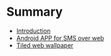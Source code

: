 # Summary

* [Introduction](README.md)
* [Android APP for SMS over web](android_app_for_sms_over_web.md)
* [Tiled web wallpaper](tiled-web-wallpaper.md)


